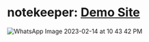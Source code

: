 ﻿# notekeeper: <a href="https://63ebbf2140db6800082a5fa8--bucolic-kashata-21a12f.netlify.app/">Demo Site</a>
![WhatsApp Image 2023-02-14 at 10 43 42 PM](https://user-images.githubusercontent.com/104095595/218810142-2ea0e9f4-5fcc-4953-984e-620978894b64.jpeg)
